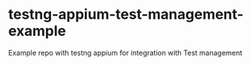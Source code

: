 # testng-appium-test-management-example
Example repo with testng appium for integration with Test management

